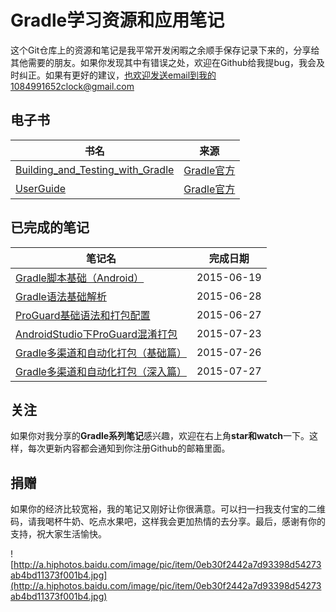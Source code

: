 # Gradle学习资源和应用笔记

这个Git仓库上的资源和笔记是我平常开发闲暇之余顺手保存记录下来的，分享给其他需要的朋友。如果你发现其中有错误之处，欢迎在Github给我提bug，我会及时纠正。如果有更好的建议，也欢迎发送email到我的1084991652clock@gmail.com


## 电子书

|	书名	|	来源	|
|----------|-------------|
|	[Building_and_Testing_with_Gradle](电子书/Building_and_Testing_with_Gradle.pdf)	|	[Gradle官方](https://gradle.org/)	|
|	[UserGuide](电子书/userguide.pdf)	|	[Gradle官方](https://gradle.org/)	|


## 已完成的笔记

|	笔记名	|	完成日期	|
|----------|-------------|
|	[Gradle脚本基础（Android）](1_Gradle脚本基础（Android）.md)	|	2015-06-19	|
|	[Gradle语法基础解析](2_Gradle语法基础解析.md)	|	2015-06-28	|
|	[ProGuard基础语法和打包配置](3_ProGuard基础语法和打包配置.md)	|	2015-06-27	|
|	[AndroidStudio下ProGuard混淆打包](4_AndroidStudio下ProGuard混淆打包.md)	|	2015-07-23	|
|	[Gradle多渠道和自动化打包（基础篇）](5_Gradle多渠道和自动化打包（基础篇）.md)|	2015-07-26	|
|	[Gradle多渠道和自动化打包（深入篇）](6_Gradle多渠道和自动化打包（深入篇）.md)|	2015-07-27	|

## 关注

如果你对我分享的**Gradle系列笔记**感兴趣，欢迎在右上角**star和watch**一下。这样，每次更新内容都会通知到你注册Github的邮箱里面。

## 捐赠

如果你的经济比较宽裕，我的笔记又刚好让你很满意。可以扫一扫我支付宝的二维码，请我喝杯牛奶、吃点水果吧，这样我会更加热情的去分享。最后，感谢有你的支持，祝大家生活愉快。

![http://a.hiphotos.baidu.com/image/pic/item/0eb30f2442a7d93398d54273ab4bd11373f001b4.jpg](http://a.hiphotos.baidu.com/image/pic/item/0eb30f2442a7d93398d54273ab4bd11373f001b4.jpg)